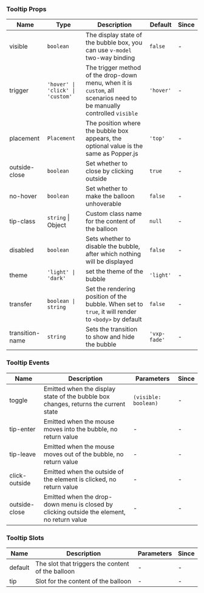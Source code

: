 ### Tooltip Props

| Name            | Type              | Description                                                                                                      | Default     | Since |
| --------------- | ----------------- | --------------------------------------------------------------------------------------------------------- | ---------- | --- |
| visible | `boolean` | The display state of the bubble box, you can use `v-model` two-way binding | `false` | - |
| trigger | `'hover' \| 'click' \| 'custom'` | The trigger method of the drop-down menu, when it is `custom`, all scenarios need to be manually controlled `visible` | `'hover'` | - |
| placement | `Placement` | The position where the bubble box appears, the optional value is the same as Popper.js | `'top'` | - |
| outside-close | `boolean` | Set whether to close by clicking outside | `true` | - |
| no-hover | `boolean` | Set whether to make the balloon unhoverable | `false` | - |
| tip-class | `string` \| Object | Custom class name for the content of the balloon | `null` | - |
| disabled | `boolean` | Sets whether to disable the bubble, after which nothing will be displayed | `false` | - |
| theme | `'light' \| 'dark'` | set the theme of the bubble | `'light'` | - |
| transfer | `boolean \| string` | Set the rendering position of the bubble. When set to `true`, it will render to `<body>` by default | `false` | - |
| transition-name | `string` | Sets the transition to show and hide the bubble | `'vxp-fade'` | - |

### Tooltip Events

| Name             | Description                                                 | Parameters    | Since |
| ---------------- | ---------------------------------------------------- | ------- | --- |
| toggle | Emitted when the display state of the bubble box changes, returns the current state | `(visible: boolean)` | - |
| tip-enter | Emitted when the mouse moves into the bubble, no return value | - | - |
| tip-leave | Emitted when the mouse moves out of the bubble, no return value | - | - |
| click-outside | Emitted when the outside of the element is clicked, no return value | - | - |
| outside-close | Emitted when the drop-down menu is closed by clicking outside the element, no return value | - | - |

### Tooltip Slots

| Name    | Description                 | Parameters | Since |
| ------- | -------------------- | --- | --- |
| default | The slot that triggers the content of the balloon | - | - |
| tip | Slot for the content of the balloon | - | - |
